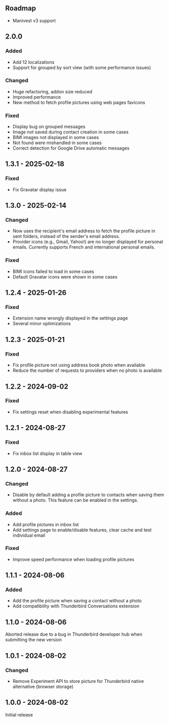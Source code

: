 ## Roadmap

- Manivest v3 support

## 2.0.0

### Added

- Add 12 localizations
- Support for grouped by sort view (with some performance issues)

### Changed

- Huge refactoring, addon size reduced
- Improved performance
- New method to fetch profile pictures using web pages favicons

### Fixed

- Display bug on grouped messages
- Image not saved during contact creation in some cases
- BIMI images not displayed in some cases
- Not found were mishandled in some cases
- Correct detection for Google Drive automatic messages

## 1.3.1 - 2025-02-18

### Fixed

- Fix Gravatar display issue

## 1.3.0 - 2025-02-14

### Changed

- Now uses the recipient's email address to fetch the profile picture in sent folders, instead of the sender's email address.
- Provider icons (e.g., Gmail, Yahoo!) are no longer displayed for personal emails. Currently supports French and international personal emails.

### Fixed

- BIMI icons failed to load in some cases
- Default Gravatar icons were shown in some cases

## 1.2.4 - 2025-01-26

### Fixed

- Extension name wrongly displayed in the settings page
- Several minor optimizations

## 1.2.3 - 2025-01-21

### Fixed

- Fix profile picture not using address book photo when available
- Reduce the number of requests to providers when no photo is available

## 1.2.2 - 2024-09-02

### Fixed

- Fix settings reset when disabling experimental features

## 1.2.1 - 2024-08-27

### Fixed

- Fix inbox list display in table view

## 1.2.0 - 2024-08-27

### Changed

- Disable by default adding a profile picture to contacts when saving them without a photo. This feature can be enabled in the settings.

### Added

- Add profile pictures in inbox list
- Add settings page to enable/disable features, clear cache and test individual email

### Fixed

- Improve speed performance when loading profile pictures

## 1.1.1 - 2024-08-06

### Added

- Add the profile picture when saving a contact without a photo
- Add compatibility with Thunderbird Conversations extension

## 1.1.0 - 2024-08-06

Aborted release due to a bug in Thunderbird developer hub when submitting the new version

## 1.0.1 - 2024-08-02

### Changed

- Remove Experiment API to store picture for Thunderbird native alternative (browser storage)

## 1.0.0 - 2024-08-02

Initial release